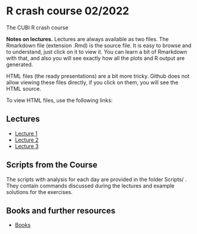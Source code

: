 # R crash course 02/2022

The CUBI R crash course

**Notes on lectures.** Lectures are always available as two files. The
Rmarkdown file (extension .Rmd) is the source file. It is easy to browse
and to understand, just click on it to view it. You can learn a bit of
Rmarkdown with that, and also you will see exactly how all the plots and R
output are generated.

HTML files (the ready presentations) are a bit more tricky. Github does not
allow viewing these files directly, if you click on them, you will see the
HTML source.

To view HTML files, use the following links:

## Lectures

 * [Lecture 1](https://bihealth.github.io/RcrashCourse2021/Lectures/lecture_01.html) 
 * [Lecture 2](https://bihealth.github.io/RcrashCourse2021/Lectures/lecture_02.html)
 * [Lecture 3](https://bihealth.github.io/RcrashCourse2021/Lectures/lecture_03.html)
 

## Scripts from the Course 

The scripts with analysis for each day are provided in the folder Scripts/ . They contain commands discussed during the lectures and example solutions for the exercises.

## Books and further resources

 * [Books](https://bihealth.github.io/RcrashCourse2021/Lectures/books.html) 

